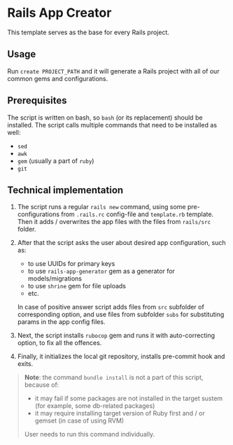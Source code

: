 # Rails App Creator

This template serves as the base for every Rails project.

## Usage

Run `create PROJECT_PATH` and it will generate a Rails project with all of our common gems and configurations.

## Prerequisites

The script is written on bash, so `bash` (or its replacement) should be installed. The script calls multiple commands that need to be installed as well:

- `sed`
- `awk`
- `gem` (usually a part of `ruby`)
- `git`

## Technical implementation

1. The script runs a regular `rails new` command, using some pre-configurations from `.rails.rc` config-file and `template.rb` template. Then it adds / overwrites the app files with the files from `rails/src` folder.


2. After that the script asks the user about desired app configuration, such as:

   - to use UUIDs for primary keys
   - to use `rails-app-generator` gem as a generator for models/migrations
   - to use `shrine` gem for file uploads
   - etc.

    In case of positive answer script adds files from `src` subfolder of corresponding option, and use files from subfolder `subs` for substituting params in the app config files.


3. Next, the script installs `rubocop` gem and runs it with auto-correcting option, to fix all the offences.


4. Finally, it initializes the local git repository, installs pre-commit hook and exits.

> **Note**: the command `bundle install` is not a part of this script, because of:
>
> - it may fail if some packages are not installed in the target sustem (for example, some db-related packages)
> - it may require installing target version of Ruby first and / or gemset (in case of using RVM)
> 
> User needs to run this command individually.
